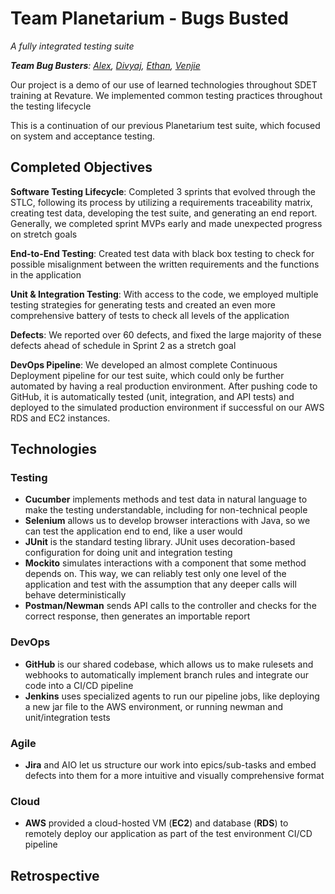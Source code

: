 # Team Planetarium - Bugs Busted
_A fully integrated testing suite_

_**Team Bug Busters**: [Alex](https://github.com/alexylv), [Divyaj](https://github.com/DivyajR), [Ethan](https://github.com/ethbra-revature), [Venjie](https://venjiebanks.github.io/)_


Our project is a demo of our use of learned technologies throughout SDET training at 
Revature. We implemented common testing practices throughout the testing lifecycle

This is a continuation of our previous Planetarium test suite, which focused on system and acceptance
testing. 

## Completed Objectives

**Software Testing Lifecycle**: Completed 3 sprints that evolved through the STLC, following its 
process by utilizing a requirements traceability matrix, creating test data, developing
the test suite, and generating an end report. Generally, we completed sprint MVPs early and made
unexpected progress on stretch goals

**End-to-End Testing**: Created test data with black box testing to check for possible misalignment 
between the written requirements and the functions in the application  

**Unit & Integration Testing**:  With access to the code, we employed multiple testing strategies
for generating tests and created an even more comprehensive battery of tests to check all levels of
the application

**Defects**: We reported over 60 defects, and fixed the large majority of these defects ahead of 
schedule in Sprint 2 as a stretch goal

**DevOps Pipeline**: We developed an almost complete Continuous Deployment pipeline for our test 
suite, which could only be further automated by having a real production environment. After pushing 
code to GitHub, it is automatically tested (unit, integration, and API tests) and deployed to the 
simulated production environment if successful on our AWS RDS and EC2 instances.  

## Technologies

### Testing
- **Cucumber** implements methods and test data in natural language to make the testing understandable,
including for non-technical people 
- **Selenium** allows us to develop browser interactions with Java, so we can test the application 
end to end, like a user would
- **JUnit** is the standard testing library. JUnit uses decoration-based configuration for doing
unit and integration testing
- **Mockito** simulates interactions with a component that some method depends on. This way, we can
reliably test only one level of the application and test with the assumption that any deeper calls will
  behave deterministically
- **Postman/Newman** sends API calls to the controller and checks for the correct response, then 
generates an importable report
### DevOps
- **GitHub** is our shared codebase, which allows us to make rulesets and webhooks to automatically
implement branch rules and integrate our code into a CI/CD pipeline
- **Jenkins** uses specialized agents to run our pipeline jobs, like deploying a new jar file to the AWS
environment, or running newman and unit/integration tests
### Agile
- **Jira** and AIO let us structure our work into epics/sub-tasks and embed defects into them for a more
intuitive and visually comprehensive format
### Cloud
- **AWS** provided a cloud-hosted VM (**EC2**) and database (**RDS**) to remotely deploy our application as part
of the test environment CI/CD pipeline

## Retrospective